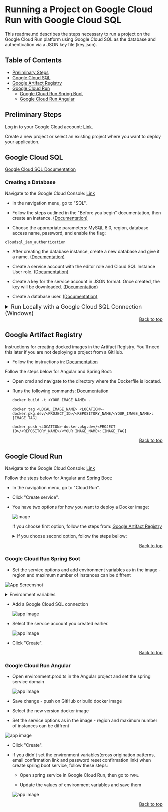 # Running a Project on Google Cloud Run with Google Cloud SQL
This readme.md describes the steps necessary to run a project on the Google Cloud Run platform using Google Cloud SQL as the database and authentication via a JSON key file (key.json).

## Table of Contents

- [Preliminary Steps](#preliminary-steps)
- [Google Cloud SQL](#google-cloud-sql)
- [Google Artifact Registry](#google-artifact-registry)
- [Google Cloud Run](#google-artifact-registry)
    - [Google Cloud Run Spring Boot](#google-cloud-run-spring-boot)
    - [Google Cloud Run Angular](#google-cloud-run-angular)

## Preliminary Steps

Log in to your Google Cloud account: [Link](https://console.cloud.google.com/).

Create a new project or select an existing project where you want to deploy your application.

## Google Cloud SQL

[Google Cloud SQL Documentation](https://cloud.google.com/sql/docs/mysql/)

### Creating a Database
Navigate to the Google Cloud Console: [Link](https://console.cloud.google.com/)

- In the navigation menu, go to "SQL".

- Follow the steps outlined in the "Before you begin" documentation, then create an instance. [(Documentation)](https://cloud.google.com/sql/docs/mysql/create-instance)

- Choose the appropriate parameters: MySQL 8.0, region, database access name, password, and enable the flag:
```
cloudsql_iam_authentication
```

- After creating the database instance, create a new database and give it a name.  [(Documentation)](https://cloud.google.com/sql/docs/mysql/create-manage-databases)

- Create a service account with the editor role and Cloud SQL Instance User role.  [(Documentation)](https://cloud.google.com/iam/docs/service-accounts-create#iam-service-accounts-create-console)

- Create a key for the service account in JSON format. Once created, the key will be downloaded. [(Documentation)](https://cloud.google.com/iam/docs/keys-create-delete)

- Create a database user. [(Documentation)](https://cloud.google.com/sql/docs/mysql/create-manage-users)

<details>
<summary style=font-size:18px> Run Locally with a Google Cloud SQL Connection (Windows)</summary>


- Download the Cloud SQL Auth Proxy: [(Link)](https://cloud.google.com/sql/docs/mysql/sql-proxy)

- Rename the file to:
```
  cloud-sql-proxy.exe
```
- Open File Explorer and navigate to:
```
%localappdata%/Google/Cloud SDK
```
- Place the cloud-sql-proxy.exe file in this folder.

- Launch the Google Cloud SDK Shell.

- Log in to your account:
```
gcloud auth login
```
- Then connect using the Google Cloud Auth Proxy:
```
cloud-sql-proxy <INSTANCE_CONNECTION_NAME> --credentials-file="<PATH_TO_SERVICE_ACCOUNT_JSON_FILE>"
```
If port 3306 is already in use, run cmd as an administrator. Find the PID for port and then kill it.
(Replace "----" with the PID for port 3306):
```
netstat -ano | findstr :3306
taskkill /PID ---- /f
```
Then try connecting with the cloud-sql-proxy again.

- Complete application-googlecloud.properties:

```
# .MySQL8Dialect
# Initialize the database since the newly created Cloud SQL database has no tables. The following flag is for Spring Boot 2.5+.
spring.sql.init.mode=always

spring.datasource.url=jdbc:mysql://<DATABASE_HOST>?cloudSqlInstance=<INSTANCE_CONNECTION_NAME>

spring.cloud.gcp.sql.database-name=${DATABASE_NAME:your_datase_name}
spring.cloud.gcp.sql.instance-connection-name=${INSTANCE_CONNECTION_NAME:your_instance_connection_name}
spring.cloud.gcp.project-id=${PROJECT_ID:your_project_id}

spring.datasource.username=${DATABASE_USER_NAME:your_database_user_name}

spring.datasource.password=${DATABASE_USER_PASSWORD:your_dabatase_user_password}
```
- Uncomment `spring.profiles.active` in application.properties and fill out the basic environment variable values:
```
#Uncomment this if you are connecting to Google Cloud SQL
#spring.profiles.active=googlecloud

# Environment Variables
sender.email = ${SENDER_EMAIL:your_email}
sender.password = ${SENDER_PASSWORD:your_password}
cors.allowed-origin-patterns=${CORS_ALLOWED_ORIGIN_PATTERNS:http://localhost:4200}
email.confirmation.link = ${EMAIL_CONFIRMATION_LINK:http://localhost:4200/registration/confirm?token=}
reset-password.confirmation.link = ${RESET_PASSWORD_CONFIRMATION_LINK:http://localhost:4200/reset-password/confirm?token=}

```
How to create a Google-generated app password: [link](https://support.google.com/accounts/answer/185833?hl=en)
Use it for `SENDER_PASSWORD`

- You can now run the application locally with a Google Cloud SQL connection.
</details>

<div align="right">
  <a href="#running-a-project-on-google-cloud-run-with-google-cloud-sql">Back to top</a>
</div>

## Google Artifact Registry
Instructions for creating docked images in the Artifact Registry.
You'll need this later if you are not deploying a project from a GitHub.

- Follow the instructions in: [Documentation](https://cloud.google.com/artifact-registry/docs/docker/store-docker-container-images#windows)

Follow the steps below for Angular and Spring Boot:

- Open cmd and navigate to the directory where the Dockerfile is located.

- Runs the following commands: [Documentation](https://cloud.google.com/artifact-registry/docs/docker/pushing-and-pulling)
  ```
  docker build -t <YOUR IMAGE_NAME> .
  ```
  ```
  docker tag <LOCAL_IMAGE_NAME> <LOCATION>-docker.pkg.dev/<PROJECT_ID>/<REPOSITORY_NAME/<YOUR_IMAGE_NAME>:[IMAGE_TAG]
  ```
  ```
  docker push <LOCATION>-docker.pkg.dev/<PROJECT ID>/<REPOSITORY_NAME>/<YOUR IMAGE_NAME>:[IMAGE_TAG]
  ```

<div align="right">
  <a href="#running-a-project-on-google-cloud-run-with-google-cloud-sql">Back to top</a>
</div>


## Google Cloud Run
Navigate to the Google Cloud Console: [Link](https://console.cloud.google.com/)

Follow the steps below for Angular and Spring Boot:

- In the navigation menu, go to "Cloud Run".

- Click "Create service".

- You have two options for how you want to deploy a Docker image:

  ![image](https://github.com/Glowka96/web-store/assets/107603098/bf698b6a-b997-4fb8-9cdb-b6507c1dab54)

  If you choose first option, follow the steps from:
  [Google Artifact Registry](#google-artifact-registry)

  <details>
    <summary>  If you choose second option, follow the steps bellow:</summary>

    - Select GitHut on Repository Provider, authorize access in github, then select the project repository

    - Select Dockerfile build type, then set the source location:
        - for Spring:
      ```
      WebStoreSpring/Dockerfile
      ```
        - for Angular
      ```
      WebStroreAngular/Dockerfile
      ```
  </details>

<div align="right">
  <a href="#running-a-project-on-google-cloud-run-with-google-cloud-sql">Back to top</a>
</div>


### Google Cloud Run Spring Boot

- Set the service options and add environment variables as in the image - region and maximum number of instances can be diffrent

![App Screenshot](https://ik.imagekit.io/glowacki/SetupGCPRUN.png?updatedAt=1695910895556)

<details>
  <summary>Environment variables</summary>

```
SENDER_EMAIL
```
```
SENDER_PASSWORD
```
```
CORS_ALLOWED_ORIGIN_PATTERNS
```
```
EMAIL_CONFIRMATION_LINK
```
```
RESET_PASSWORD_CONFIRMATION_LINK
```
```
DATABASE_NAME
```
```
INSTANCE_CONNECTION_NAME
```
```
PROJECT_ID
```
```
DATABASE_USER_NAME
```
```
DATABASE_USER_PASSWORD
```

Cross origination patterns, email confirmation link and password reset completed after creating the service for Angular. Or you already know the URL of the domain you want to use. (Domain mapping for services)

Change `localhost:4200` to your angular service domain.

EMAIL_CONFIRMATION_LINK `http://localhost:4200/registration/confirm?token=`

RESET_PASSWORD_CONFIRMATION_LINK `http://localhost:4200/reset-password/confirm?token=`

How to create a Google-generated app password [link](https://support.google.com/accounts/answer/185833?hl=en)
Use it for `SENDER_PASSWORD`

</details>

- Add a Google Cloud SQL connection

  ![app image](https://ik.imagekit.io/glowacki/Zrzut%20ekranu%202023-09-16%20094138.png?updatedAt=1694850693566)

- Select the service account you created earlier.

  ![app image](https://ik.imagekit.io/glowacki/Zrzut%20ekranu%202023-09-16%20094226.png?updatedAt=1694850693583)

- Click "Create".

<div align="right">
  <a href="#running-a-project-on-google-cloud-run-with-google-cloud-sql">Back to top</a>
</div>

### Google Cloud Run Angular

- Open environment.prod.ts in the Angular project and set the spring service domain

  ![app image](https://ik.imagekit.io/glowacki/environment.prod.ts.png?updatedAt=1695206362652)

- Save change - push on GitHub or build docker image

- Select the new version docker image

- Set the service options as in the image - region and maximum number of instances can be diffrent

![app image](https://ik.imagekit.io/glowacki/SetupGCPRUN_ANGULAR.png?updatedAt=1695206264653)

- Click "Create".
  
- If you didn't set the environment variables(cross origination patterns, email confirmation link and password reset confirmation link) when create spring boot service, follow these steps:

    - Open spring service in Google Cloud Run, then go to `YAML`

    - Update the values of environment variables and save them

  ![app image](https://ik.imagekit.io/glowacki/YAML.png?updatedAt=1695292279498)

<div align="right">
  <a href="#running-a-project-on-google-cloud-run-with-google-cloud-sql">Back to top</a>
</div>


